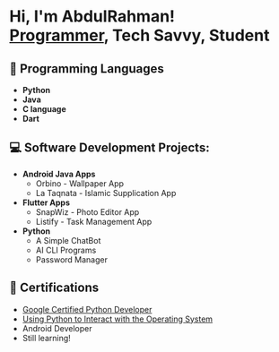 <h1>Hi, I'm AbdulRahman! <br/><a href="https://github.com/abdulrahman-590">Programmer</a>, <a>Tech Savvy</a>, <a>Student</a></h1>

<h2>🧮 Programming Languages</h2>

- <b>Python</b>
- <b>Java</b>
- <b>C language</b>
- <b>Dart</b>

<h2>💻 Software Development Projects:</h2>

- <b>Android Java Apps</b>
  - Orbino - Wallpaper App
  - La Taqnata - Islamic Supplication App
- <b>Flutter Apps</b>
  - SnapWiz - Photo Editor App
  - Listify - Task Management App
- <b>Python</b>
  - A Simple ChatBot
  - AI CLI Programs
  - Password Manager

<h2>📜 Certifications</h2>

- [Google Certified Python Developer](https://coursera.org/share/c8a0fda92e9b552313e09d29f9c583c8)
- [Using Python to Interact with the Operating System](https://coursera.org/share/3b25b64e66c627db7e1572026ff23a5e)
- Android Developer
- Still learning!
